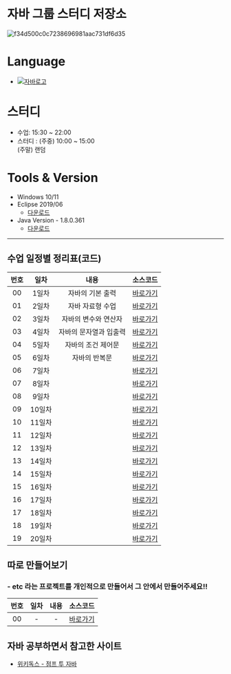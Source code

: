 # 자바 그룹 스터디 저장소

![f34d500c0c7238696981aac731df6d35](https://github.com/Employment-Study/Team_StudyJava/assets/44068819/d67752fc-cbfa-439d-bf60-e3a80c5a22a9)

# Language

- [![자바로고](https://img.shields.io/badge/Java-007396?style=flat-square&logo=Java&logoColor=white)](https://www.oracle.com/kr/java/)

# 스터디

- 수업: 15:30 ~ 22:00
- 스터디 : (주중) 10:00 ~ 15:00
  <br/> (주말) 랜덤

# Tools & Version

- Windows 10/11
- Eclipse 2019/06
  - [다운로드](https://www.eclipse.org/downloads/packages/release/2019-06/r)
- Java Version - 1.8.0.361
  - [다운로드](https://www.oracle.com/java/technologies/javase/8u361-relnotes.html)

---

## 수업 일정별 정리표(코드)

| 번호 |  일차  |          내용          |     소스코드      |
| :--: | :----: | :--------------------: | :---------------: |
|  00  | 1일차  |    자바의 기본 출력    | [바로가기][day01] |
|  01  | 2일차  |    자바 자료형 수업    | [바로가기][day02] |
|  02  | 3일차  |  자바의 변수와 연산자  | [바로가기][day03] |
|  03  | 4일차  | 자바의 문자열과 입출력 | [바로가기][day04] |
|  04  | 5일차  |   자바의 조건 제어문   | [바로가기][day05] |
|  05  | 6일차  |     자바의 반복문      | [바로가기][day06] |
|  06  | 7일차  |                        | [바로가기][day07] |
|  07  | 8일차  |                        | [바로가기][day08] |
|  08  | 9일차  |                        | [바로가기][day09] |
|  09  | 10일차 |                        | [바로가기][day10] |
|  10  | 11일차 |                        | [바로가기][day11] |
|  11  | 12일차 |                        | [바로가기][day12] |
|  12  | 13일차 |                        | [바로가기][day13] |
|  13  | 14일차 |                        | [바로가기][day13] |
|  14  | 15일차 |                        | [바로가기][day15] |
|  15  | 16일차 |                        | [바로가기][day16] |
|  16  | 17일차 |                        | [바로가기][day17] |
|  17  | 18일차 |                        | [바로가기][day18] |
|  18  | 19일차 |                        | [바로가기][day19] |
|  19  | 20일차 |                        | [바로가기][day20] |

## 따로 만들어보기

### - etc 라는 프로젝트를 개인적으로 만들어서 그 안에서 만들어주세요!!

| 번호 | 일차 | 내용 |    소스코드     |
| :--: | :--: | :--: | :-------------: |
|  00  |  -   |  -   | [바로가기][etc] |

## 자바 공부하면서 참고한 사이트

- [위키독스 - 점프 투 자바](https://wikidocs.net/book/31)

[day01]: ./day01/src/
[day02]: ./day02/src/
[day03]: ./day03/src/
[day04]: ./day04/src/
[day05]: ./day05/src/
[day06]: ./day06(강사님)/src/
[day07]: ./day07/src/
[day08]: ./day08/src/
[day09]: ./day09/src/
[day10]: ./day10/src/
[day11]: ./day11/src/
[day12]: ./day12/src/
[day13]: ./day13/src/
[day14]: ./day14/src/
[day15]: ./day15/src/
[day16]: ./day16/src/
[day17]: ./day17/src/
[day18]: ./day18/src/
[day19]: ./day19/src/
[day20]: ./day20/src/
[etc]: ./etc/src/
